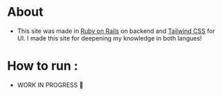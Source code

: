 # About

- This site was made in [Ruby on Rails](https://rubyonrails.org/) on backend and [Tailwind CSS](https://tailwindcss.com/) for UI. I made this  site for deepening my knowledge in both langues!

# How to run :

- WORK IN PROGRESS 🚧
